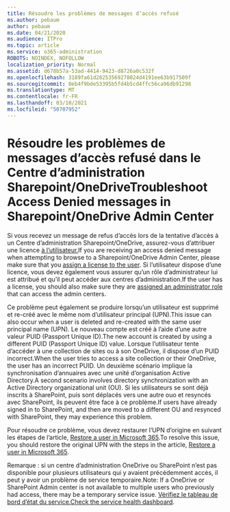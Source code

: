 ```yaml
---
title: Résoudre les problèmes de messages d’accès refusé
ms.author: pebaum
author: pebaum
ms.date: 04/21/2020
ms.audience: ITPro
ms.topic: article
ms.service: o365-administration
ROBOTS: NOINDEX, NOFOLLOW
localization_priority: Normal
ms.assetid: d678b57a-53ad-4414-9423-d8726a0c532f
ms.openlocfilehash: 3189fa61d28253569278024d4191ee63b917509f
ms.sourcegitcommit: 0eb4f9bde53395b5fd4b5cd4ffc56ca96db91298
ms.translationtype: MT
ms.contentlocale: fr-FR
ms.lasthandoff: 03/10/2021
ms.locfileid: "50707952"
---
```

# <a name="troubleshoot-access-denied-messages-in-sharepointonedrive-admin-center"></a><span data-ttu-id="216aa-102">Résoudre les problèmes de messages d’accès refusé dans le Centre d’administration Sharepoint/OneDrive</span><span class="sxs-lookup"><span data-stu-id="216aa-102">Troubleshoot Access Denied messages in Sharepoint/OneDrive Admin Center</span></span>

<span data-ttu-id="216aa-103">Si vous recevez un message de refus d’accès lors de la tentative d’accès à un Centre d’administration Sharepoint/OneDrive, assurez-vous d’attribuer une licence [à l’utilisateur.](https://docs.microsoft.com/microsoft-365/admin/add-users/add-users)</span><span class="sxs-lookup"><span data-stu-id="216aa-103">If you are receiving an access denied message when attempting to browse to a Sharepoint/OneDrive Admin Center, please make sure that you [assign a license to the user](https://docs.microsoft.com/microsoft-365/admin/add-users/add-users).</span></span> <span data-ttu-id="216aa-104">Si l’utilisateur dispose d’une licence, [](https://docs.microsoft.com/microsoft-365/admin/add-users/about-admin-roles) vous devez également vous assurer qu’un rôle d’administrateur lui est attribué et qu’il peut accéder aux centres d’administration.</span><span class="sxs-lookup"><span data-stu-id="216aa-104">If the user has a license, you should also make sure they are [assigned an administrator role](https://docs.microsoft.com/microsoft-365/admin/add-users/about-admin-roles) that can access the admin centers.</span></span>

<span data-ttu-id="216aa-105">Ce problème peut également se produire lorsqu’un utilisateur est supprimé et re-créé avec le même nom d’utilisateur principal (UPN).</span><span class="sxs-lookup"><span data-stu-id="216aa-105">This issue can also occur when a user is deleted and re-created with the same user principal name (UPN).</span></span> <span data-ttu-id="216aa-106">Le nouveau compte est créé à l’aide d’une autre valeur PUID (Passport Unique ID).</span><span class="sxs-lookup"><span data-stu-id="216aa-106">The new account is created by using a different PUID (Passport Unique ID) value.</span></span> <span data-ttu-id="216aa-107">Lorsque l’utilisateur tente d’accéder à une collection de sites ou à son OneDrive, il dispose d’un PUID incorrect.</span><span class="sxs-lookup"><span data-stu-id="216aa-107">When the user tries to access a site collection or their OneDrive, the user has an incorrect PUID.</span></span> <span data-ttu-id="216aa-108">Un deuxième scénario implique la synchronisation d’annuaires avec une unité d’organisation Active Directory.</span><span class="sxs-lookup"><span data-stu-id="216aa-108">A second scenario involves directory synchronization with an Active Directory organizational unit (OU).</span></span> <span data-ttu-id="216aa-109">Si les utilisateurs se sont déjà inscrits à SharePoint, puis sont déplacés vers une autre ouo et resyncés avec SharePoint, ils peuvent être face à ce problème.</span><span class="sxs-lookup"><span data-stu-id="216aa-109">If users have already signed in to SharePoint, and then are moved to a different OU and resynced with SharePoint, they may experience this problem.</span></span>

<span data-ttu-id="216aa-110">Pour résoudre ce problème, vous devez restaurer l’UPN d’origine en suivant les étapes de l’article, [Restore a user in Microsoft 365](https://docs.microsoft.com/microsoft-365/admin/add-users/restore-user).</span><span class="sxs-lookup"><span data-stu-id="216aa-110">To resolve this issue, you should restore the original UPN with the steps in the article, [Restore a user in Microsoft 365](https://docs.microsoft.com/microsoft-365/admin/add-users/restore-user).</span></span>

<span data-ttu-id="216aa-111">Remarque : si un centre d’administration OneDrive ou SharePoint n’est pas disponible pour plusieurs utilisateurs qui y avaient précédemment accès, il peut y avoir un problème de service temporaire.</span><span class="sxs-lookup"><span data-stu-id="216aa-111">Note: If a OneDrive or SharePoint Admin center is not available to multiple users who previously had access, there may be a temporary service issue.</span></span>  <span data-ttu-id="216aa-112">[Vérifiez le tableau de bord d’état du service.](https://portal.office.com/adminportal/home#/servicehealth)</span><span class="sxs-lookup"><span data-stu-id="216aa-112">[Check the service health dashboard](https://portal.office.com/adminportal/home#/servicehealth).</span></span>


